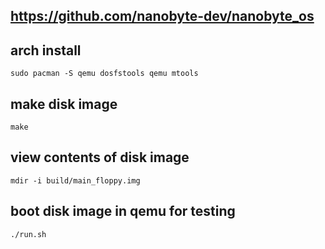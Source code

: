 

## https://github.com/nanobyte-dev/nanobyte_os

## arch install
```
sudo pacman -S qemu dosfstools qemu mtools
```

## make disk image
```
make
```

## view contents of disk image
```
mdir -i build/main_floppy.img
```

## boot disk image in qemu for testing
```
./run.sh
```
